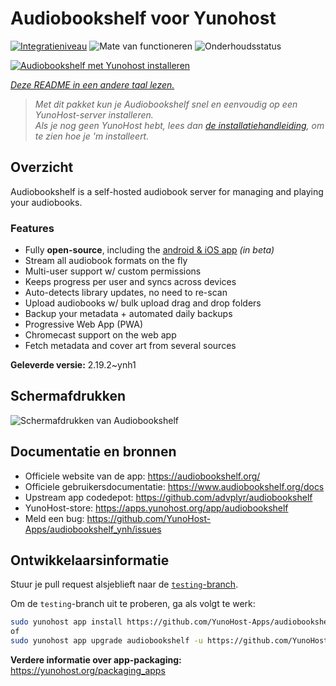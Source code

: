 <!--
NB: Deze README is automatisch gegenereerd door <https://github.com/YunoHost/apps/tree/master/tools/readme_generator>
Hij mag NIET handmatig aangepast worden.
-->

# Audiobookshelf voor Yunohost

[![Integratieniveau](https://apps.yunohost.org/badge/integration/audiobookshelf)](https://ci-apps.yunohost.org/ci/apps/audiobookshelf/)
![Mate van functioneren](https://apps.yunohost.org/badge/state/audiobookshelf)
![Onderhoudsstatus](https://apps.yunohost.org/badge/maintained/audiobookshelf)

[![Audiobookshelf met Yunohost installeren](https://install-app.yunohost.org/install-with-yunohost.svg)](https://install-app.yunohost.org/?app=audiobookshelf)

*[Deze README in een andere taal lezen.](./ALL_README.md)*

> *Met dit pakket kun je Audiobookshelf snel en eenvoudig op een YunoHost-server installeren.*  
> *Als je nog geen YunoHost hebt, lees dan [de installatiehandleiding](https://yunohost.org/install), om te zien hoe je 'm installeert.*

## Overzicht

Audiobookshelf is a self-hosted audiobook server for managing and playing your audiobooks.

### Features

* Fully **open-source**, including the [android & iOS app](https://github.com/advplyr/audiobookshelf-app) *(in beta)*
* Stream all audiobook formats on the fly
* Multi-user support w/ custom permissions
* Keeps progress per user and syncs across devices
* Auto-detects library updates, no need to re-scan
* Upload audiobooks w/ bulk upload drag and drop folders
* Backup your metadata + automated daily backups
* Progressive Web App (PWA)
* Chromecast support on the web app
* Fetch metadata and cover art from several sources

**Geleverde versie:** 2.19.2~ynh1

## Schermafdrukken

![Schermafdrukken van Audiobookshelf](./doc/screenshots/audiobookshelf.jpg)

## Documentatie en bronnen

- Officiele website van de app: <https://audiobookshelf.org/>
- Officiele gebruikersdocumentatie: <https://www.audiobookshelf.org/docs>
- Upstream app codedepot: <https://github.com/advplyr/audiobookshelf>
- YunoHost-store: <https://apps.yunohost.org/app/audiobookshelf>
- Meld een bug: <https://github.com/YunoHost-Apps/audiobookshelf_ynh/issues>

## Ontwikkelaarsinformatie

Stuur je pull request alsjeblieft naar de [`testing`-branch](https://github.com/YunoHost-Apps/audiobookshelf_ynh/tree/testing).

Om de `testing`-branch uit te proberen, ga als volgt te werk:

```bash
sudo yunohost app install https://github.com/YunoHost-Apps/audiobookshelf_ynh/tree/testing --debug
of
sudo yunohost app upgrade audiobookshelf -u https://github.com/YunoHost-Apps/audiobookshelf_ynh/tree/testing --debug
```

**Verdere informatie over app-packaging:** <https://yunohost.org/packaging_apps>
